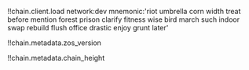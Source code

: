 !!chain.client.load
    network:dev
    mnemonic:'riot umbrella corn width treat before mention forest prison clarify fitness wise bird march such indoor swap rebuild flush office drastic enjoy grunt later'

!!chain.metadata.zos_version

!!chain.metadata.chain_height